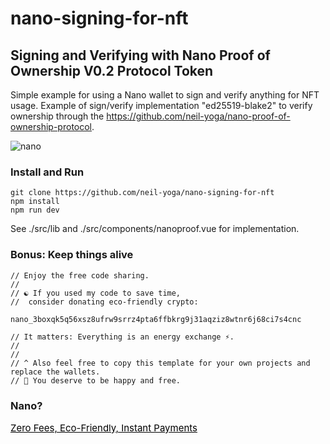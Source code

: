 # nano-signing-for-nft

## Signing and Verifying with Nano Proof of Ownership V0.2 Protocol Token
Simple example for using a Nano wallet to sign and verify anything for NFT usage. Example of sign/verify implementation "ed25519-blake2" to verify ownership through the https://github.com/neil-yoga/nano-proof-of-ownership-protocol. 

![nano](demo-web2.gif)

### Install and Run
```
git clone https://github.com/neil-yoga/nano-signing-for-nft
npm install
npm run dev
```
See ./src/lib and ./src/components/nanoproof.vue for implementation.

### Bonus: Keep things alive
```
// Enjoy the free code sharing. 
//
// ☯️ If you used my code to save time,
//  consider donating eco-friendly crypto:
```

```
nano_3boxqk5q56xsz8ufrw9srrz4pta6ffbkrg9j31aqziz8wtnr6j68ci7s4cnc
```

```
// It matters: Everything is an energy exchange ⚡.
//
//
// ^ Also feel free to copy this template for your own projects and replace the wallets.
// 🙏 You deserve to be happy and free.
```

### Nano?
<a style="color:black;font-size:15px;" href="https://nano.org">Zero Fees, Eco-Friendly, Instant Payments</a>

